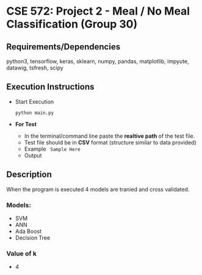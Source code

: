 # CSE 572: Project 2 - Meal / No Meal Classification (Group 30)

## Requirements/Dependencies
python3, tensorflow, keras, sklearn, numpy, pandas, matplotlib, impyute, datawig, tsfresh, scipy

## Execution Instructions
* Start Execution

  ```python main.py```

* **For Test**
  * In the terminal/command line paste the **realtive path** of the test file.
  * Test file should be in **CSV** format (structure similar to data provided)
  * Example
    ``` Sample Here```
  * Output


## Description
When the program is executed 4 models are tranied and cross validated.

### Models:
  * SVM
  * ANN
  * Ada Boost
  * Decision Tree
  
### Value of k
  * 4
